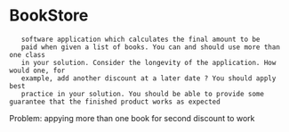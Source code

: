 # BookStore
       software application which calculates the final amount to be
       paid when given a list of books. You can and should use more than one class
       in your solution. Consider the longevity of the application. How would one, for
       example, add another discount at a later date ? You should apply best
       practice in your solution. You should be able to provide some guarantee that the finished product works as expected

Problem: appying more than one book for second discount to work 
